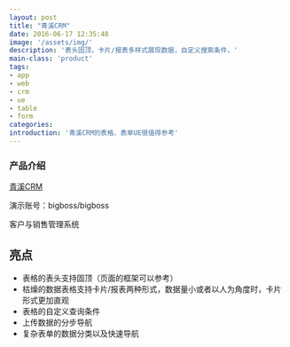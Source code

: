 ```yaml
---
layout: post
title: "青溪CRM"              
date: 2016-06-17 12:35:48
image: '/assets/img/'
description: '表头固顶，卡片/报表多样式展现数据，自定义搜索条件，'
main-class: 'product'
tags:
- app
- web
- crm
- ue
- table
- form
categories:
introduction: '青溪CRM的表格、表单UE很值得参考'
---
```


### 产品介绍
[青溪CRM](https://www.v4crm.com/qingxi/f?p=9057:101)

演示账号：bigboss/bigboss

客户与销售管理系统

## 亮点
* 表格的表头支持固顶（页面的框架可以参考）
* 枯燥的数据表格支持卡片/报表两种形式，数据量小或者以人为角度时，卡片形式更加直观
* 表格的自定义查询条件
* 上传数据的分步导航
* 复杂表单的数据分类以及快速导航